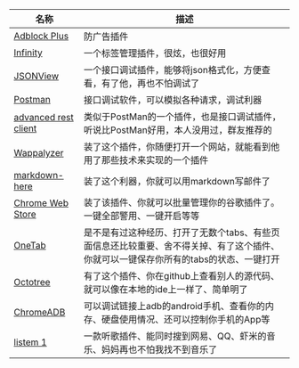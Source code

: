 |名称 | 描述|
|------------- |-------------|
|[Adblock Plus](https://adblockplus.org/)|防广告插件|
|[Infinity](http://www.infinitynewtab.com/)|一个标签管理插件，很炫，也很好用|
|[JSONView](https://chrome.google.com/webstore/detail/jsonview/chklaanhfefbnpoihckbnefhakgolnmc?utm_source=chrome-app-launcher-info-dialog)|一个接口调试插件，能够将json格式化，方便查看，有了他，再也不怕调试了|
|[Postman](https://chrome.google.com/webstore/detail/postman/fhbjgbiflinjbdggehcddcbncdddomop?utm_source=chrome-app-launcher-info-dialog)|接口调试软件，可以模拟各种请求，调试利器|
|[advanced rest client](https://chrome.google.com/webstore/detail/advanced-rest-client/hgmloofddffdnphfgcellkdfbfbjeloo?utm_source=chrome-app-launcher-info-dialog)|类似于PostMan的一个插件，也是接口调试插件，听说比PostMan好用，本人没用过，群友推荐的|
|[Wappalyzer](https://chrome.google.com/webstore/detail/wappalyzer/gppongmhjkpfnbhagpmjfkannfbllamg?utm_source=chrome-app-launcher-info-dialog)|装了这个插件，你随便打开一个网站，就能看到他用了那些技术来实现的一个插件|
|[markdown-here](https://chrome.google.com/webstore/detail/markdown-here/elifhakcjgalahccnjkneoccemfahfoa)|装了这个利器，你就可以用markdown写邮件了|
|[Chrome Web Store](https://chrome.google.com/webstore/detail/markdown-here/elifhakcjgalahccnjkneoccemfahfoa)|装了该插件、你就可以批量管理你的谷歌插件了。一键全部警用、一键开启等等|
|[OneTab](https://chrome.google.com/webstore/detail/onetab/chphlpgkkbolifaimnlloiipkdnihall?utm_source=chrome-app-launcher-info-dialog)|是不是有过这种经历、打开了无数个tabs、有些页面信息还比较重要、舍不得关掉、有了这个插件、你就可以一键保存你所有的tabs的状态、一键打开|
|[Octotree](https://chrome.google.com/webstore/detail/octotree/bkhaagjahfmjljalopjnoealnfndnagc?utm_source=chrome-app-launcher-info-dialog)|有了这个插件、你在github上查看别人的源代码、就可以像在本地的ide上一样了、简单明了|
|[ChromeADB](https://chrome.google.com/webstore/detail/chromeadb/fhdoijgfljahinnpbolfdimpcfoicmnm?utm_source=chrome-app-launcher-info-dialog)|可以调试链接上adb的android手机、查看你的内存、硬盘使用情况、还可以控制你手机的App等|
|[listem 1](https://github.com/listen1/listen1_chrome_extension)|一款听歌插件、能同时搜到网易、QQ、虾米的音乐、妈妈再也不怕我找不到音乐了|


